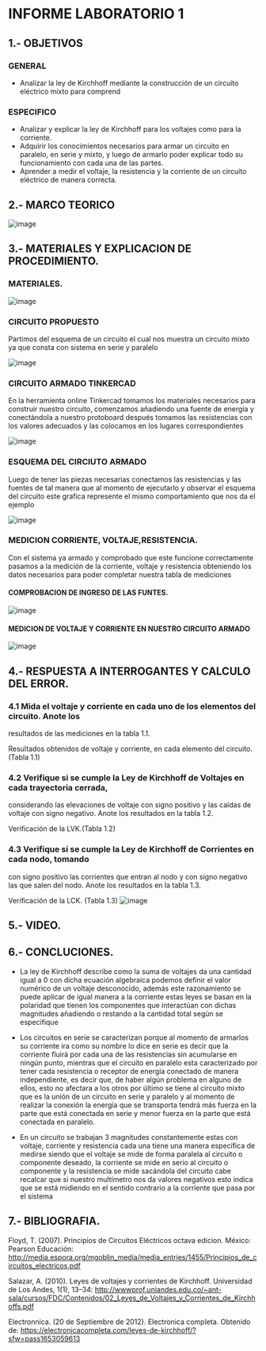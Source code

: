 #  INFORME LABORATORIO 1

## 1.- OBJETIVOS
### GENERAL
- Analizar la ley de Kirchhoff mediante la construcción de un circuito eléctrico mixto para comprend

### ESPECIFICO

- Analizar y explicar la ley de Kirchhoff para los voltajes como para la corriente. 
- Adquirir los conocimientos necesarios para armar un circuito en paralelo, en serie y mixto, y luego de armarlo poder explicar todo su funcionamiento con cada una de las partes. 
- Aprender a medir el voltaje, la resistencia y la corriente de un circuito eléctrico de manera correcta. 

## 2.- MARCO TEORICO

![image](https://user-images.githubusercontent.com/105298935/169536253-122a524e-f4bf-4f37-a4e4-7dc5fed77574.png)

## 3.- MATERIALES Y EXPLICACION DE PROCEDIMIENTO.

### MATERIALES.

![image](https://user-images.githubusercontent.com/105298935/169551997-ea4dd17b-9aa4-4515-a041-f86cd7d1a0a9.png)

### CIRCUITO PROPUESTO

Partimos del esquema de un circuito el cual nos muestra un circuito mixto ya que consta con sistema en serie y paralelo

![image](https://user-images.githubusercontent.com/105298935/169549809-18b2a6dc-e501-4061-a2a6-1b38ad6df0f2.png)

### CIRCUITO ARMADO TINKERCAD
En la herramienta online Tinkercad tomamos los materiales necesarios para construir nuestro circuito, comenzamos añadiendo una fuente de energía y conectándola a nuestro protoboard después tomamos las resistencias con los valores adecuados y las colocamos en los lugares correspondientes

![image](https://user-images.githubusercontent.com/105298935/169551471-4aee1c6d-14c8-4acd-94e2-3f1322218c80.png)
 
### ESQUEMA DEL CIRCIUTO ARMADO
Luego de tener las piezas necesarias conectamos las resistencias y las fuentes de tal manera que al momento de ejecutarlo y observar el esquema del circuito este grafica represente el mismo comportamiento que nos da el ejemplo

![image](https://user-images.githubusercontent.com/105298935/169551567-e39f6364-6b79-45b7-b490-bc40fd0bf6bd.png)

###  MEDICION CORRIENTE, VOLTAJE,RESISTENCIA.
Con el sistema ya armado y comprobado que este funcione correctamente pasamos a la medición de la corriente, voltaje y resistencia obteniendo los datos necesarios para poder completar nuestra tabla de mediciones  

#### COMPROBACION DE INGRESO DE LAS FUNTES.

![image](https://user-images.githubusercontent.com/105298935/169554729-b044d475-d54b-4bb2-9fe1-4c271eb2690a.png)

#### MEDICION DE VOLTAJE Y CORRIENTE EN NUESTRO CIRCUITO ARMADO

![image](https://user-images.githubusercontent.com/105298935/169554954-77c7178c-8203-45d7-b93a-e345d42c4e6d.png)

## 4.- RESPUESTA A INTERROGANTES Y CALCULO DEL ERROR.
### 4.1 Mida el voltaje y corriente en cada uno de los elementos del circuito. Anote los
resultados de las mediciones en la tabla 1.1.

Resultados obtenidos de voltaje y corriente, en cada elemento del circuito. (Tabla 1.1)


### 4.2 Verifique si se cumple la Ley de Kirchhoff de Voltajes en cada trayectoria cerrada,
considerando las elevaciones de voltaje con signo positivo y las caídas de voltaje con
signo negativo. Anote los resultados en la tabla 1.2.


Verificación de la LVK.(Tabla 1.2)


### 4.3 Verifique si se cumple la Ley de Kirchhoff de Corrientes en cada nodo, tomando
con signo positivo las corrientes que entran al nodo y con signo negativo las que salen
del nodo. Anote los resultados en la tabla 1.3.

Verificación de la LCK. (Tabla 1.3)
![image](https://user-images.githubusercontent.com/105298935/169572989-7211a1ee-6c74-47ae-be45-1d892b90f81a.png)


## 5.- VIDEO.



## 6.- CONCLUCIONES.
- La  ley de Kirchhoff describe como la suma de voltajes da una cantidad igual a 0 con dicha ecuación algebraica podemos definir el valor numérico de un voltaje desconocido, además este razonamiento se puede aplicar de igual manera a la corriente estas leyes se basan en la polaridad que tienen los componentes que interactúan con dichas magnitudes añadiendo o restando a la cantidad total según se especifique

- Los circuitos en serie se caracterizan porque al momento de armarlos su corriente ira como su nombre lo dice en serie es decir que la corriente fluirá por cada una de las resistencias sin acumularse en ningún punto, mientras que el circuito en paralelo esta caracterizado por tener cada resistencia o receptor de energía conectado de manera independiente, es decir que, de haber algún problema en alguno de ellos, esto no afectara a los otros por último se tiene al circuito mixto que es la unión de un circuito en serie y paralelo y al momento de realizar la conexión la energía que se transporta tendrá más fuerza en la parte que está conectada en serie y menor fuerza en la parte que está conectada en paralelo.

- En un circuito se trabajan 3 magnitudes constantemente estas con voltaje, corriente y resistencia cada una tiene una manera específica de medirse siendo que el voltaje se mide de forma paralela al circuito o componente deseado, la corriente se mide en serio al circuito o componente y la resistencia se mide sacándola del circuito cabe recalcar que si nuestro multímetro nos da valores negativos esto indica que se está midiendo en el sentido contrario a la corriente que pasa por el sistema 






## 7.- BIBLIOGRAFIA.

Floyd, T. (2007). Principios de Circuitos Eléctricos octava edicion. México: Pearson Educación: http://media.espora.org/mgoblin_media/media_entries/1455/Principios_de_circuitos_electricos.pdf

Salazar, A. (2010). Leyes de voltajes y corrientes de Kirchhoff. Universidad de Los Andes, 1(1), 13–34: 
http://wwwprof.uniandes.edu.co/~ant-sala/cursos/FDC/Contenidos/02_Leyes_de_Voltajes_y_Corrientes_de_Kirchhoffs.pdf

Electronnica. (20 de Septiembre de 2012). Electronica completa. Obtenido de: 
https://electronicacompleta.com/leyes-de-kirchhoff/?sfw=pass1653059613





